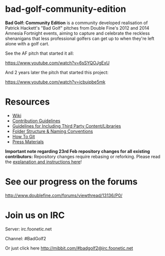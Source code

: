 bad-golf-community-edition
==========================
**Bad Golf: Community Edition** is a community developed realisation of Patrick Hackett's "Bad Golf" pitches from Double Fine's 2012 and 2014 Amnesia Fortnight events, aiming to capture and celebrate the reckless shenanigans that less professional golfers can get up to when they're left alone with a golf cart.

See the AF pitch that started it all:

https://www.youtube.com/watch?v=6sSYQOJgExU


And 2 years later the pitch that started this project:

https://www.youtube.com/watch?v=icbujpbe5mk


# Resources #

* [Wiki](https://github.com/Double-Fine-Game-Club/bad-golf-community-edition/wiki)
* [Contribution Guidelines](https://github.com/Double-Fine-Game-Club/bad-golf-community-edition/wiki/contribution-guidelines)
* [Guidelines for Including Third Party Content/Libraries](https://github.com/Double-Fine-Game-Club/bad-golf-community-edition/wiki/Third-party-guidelines)
* [Folder Structure & Naming Conventions](https://github.com/Double-Fine-Game-Club/bad-golf-community-edition/wiki/folder-structure-and-naming-conventions)
* [How To Git](https://github.com/Double-Fine-Game-Club/bad-golf-community-edition/wiki/how-to-git)
* [Press Materials](https://github.com/Double-Fine-Game-Club/bad-golf-community-edition/wiki/Press-materials)

**Important note regarding 23rd Feb repository changes for all existing contributors:**
Repository changes require rebasing or reforking. Please read the [explanation and instructions here](https://github.com/Double-Fine-Game-Club/bad-golf-community-edition/wiki/How-To-Git#wiki-23rd-of-february-history-changes)!




# See our progress on the forums #

http://www.doublefine.com/forums/viewthread/13136/P0/



# Join us on IRC #

Server: irc.foonetic.net

Channel: #BadGolf2

Or just click here http://mibbit.com/#badgolf2@irc.foonetic.net

